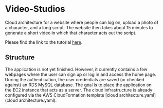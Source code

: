 # Video-Studios
Cloud architecture for a website where people can log on, upload a photo of a character, and a long script. The website then takes about 15 minutes to generate a short video in which that character acts out the script.

Please find the link to the tutorial <a href="https://medium.com/@vladyslavpetrenko/create-cloud-infrastructure-for-a-web-app-using-aws-cloudformation-bc320bddbfe3">here</a>.

## Structure

The application is not yet finished. However, it currently contains a few webpages where the user can sign up or log in and access the home page. During the authentication, the user credentials are saved (or checked against) an RDS MySQL database. The goal is to place the application on the EC2 instance that acts as a server. The cloud infrastructure is already configured via the AWS CloudFormation template [cloud architecture.yaml](cloud architecture.yaml).
